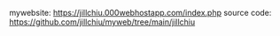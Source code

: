 mywebsite:
https://jillchiu.000webhostapp.com/index.php
source code:
https://github.com/jillchiu/myweb/tree/main/jillchiu
